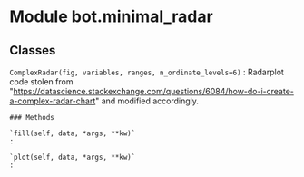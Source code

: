 Module bot.minimal_radar
========================

Classes
-------

`ComplexRadar(fig, variables, ranges, n_ordinate_levels=6)`
:   Radarplot code stolen from
    "https://datascience.stackexchange.com/questions/6084/how-do-i-create-a-complex-radar-chart"
    and modified accordingly.

    ### Methods

    `fill(self, data, *args, **kw)`
    :

    `plot(self, data, *args, **kw)`
    :